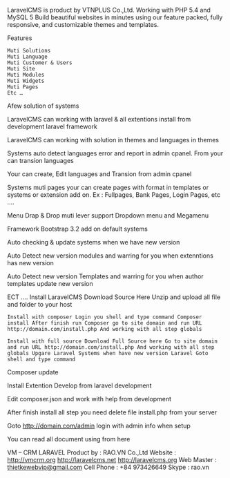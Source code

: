LaravelCMS is product by VTNPLUS Co.,Ltd. Working with PHP 5.4 and MySQL 5 Build beautiful websites in minutes using our feature packed, fully responsive, and customizable themes and templates.

Features

    Muti Solutions
    Muti Language
    Muti Customer & Users
    Muti Site
    Muti Modules
    Muti Widgets
    Muti Pages
    Etc …

Afew solution of systems

LaravelCMS can working with laravel & all extentions install from development laravel framework

LaravelCMS can working with solution in themes and languages in themes

Systems auto detect languages error and report in admin cpanel. From your can transion languages

Your can create, Edit languages and Transion from admin cpanel

Systems muti pages your can create pages with format in templates or systems or extension add on. Ex : Fullpages, Bank Pages, Login Pages, etc ….

Menu Drap & Drop muti lever support Dropdown menu and Megamenu

Framework Bootstrap 3.2 add on default systems

Auto checking & update systems when we have new version

Auto Detect new version modules and warring for you when extenntions has new version

Auto Detect new version Templates and warring for you when author templates update new version

ECT …. Install LaravelCMS Download Source Here Unzip and upload all file and folder to your host

    Install with composer Login you shell and type command Composer install After finish run Composer go to site domain and run URL http://domain.com/install.php And working with all step globals

    Install with full source Download Full Source here Go to site domain and run URL http://domain.com/install.php And working with all step globals Upgare Laravel Systems when have new version Laravel Goto shell and type command

Composer update

Install Extention Develop from laravel development

Edit composer.json and work with help from development

After finish install all step you need delete file install.php from your server

Goto http://domain.com/admin login with admin info when setup

You can read all document using from here

VM – CRM LARAVEL Product by : RAO.VN Co.,Ltd Website : http://vmcrm.org http://laravelcms.net http://laravelcms.org Web Master : thietkewebvip@gmail.com Cell Phone : +84 973426649 Skype : rao.vn
